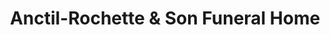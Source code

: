 ---
title: "Anctil-Rochette & Son Funeral Home"
url: /nashua/anctil-rochette-und-son-funeral-home/
shop: Bestattungen
---